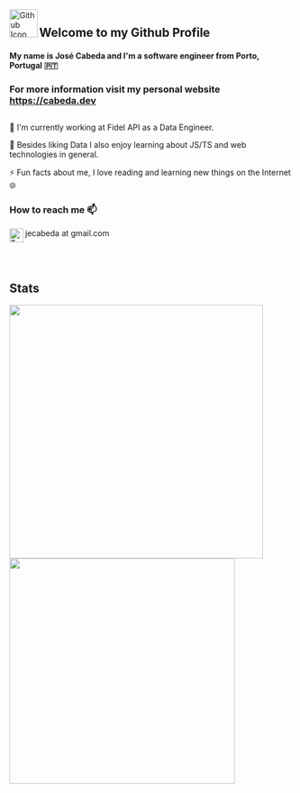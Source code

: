 <img align="left" width="50" height="50" src="https://github.githubassets.com/images/modules/logos_page/GitHub-Mark.png" alt="Github Icon">

## Welcome to my Github Profile

#### My **name** is José Cabeda and I'm a software engineer from Porto, Portugal 🇵🇹

### For more information visit my personal website https://cabeda.dev

##

🏢 I'm currently working at Fidel API as a Data Engineer.

🌱 Besides liking Data I also enjoy learning about JS/TS and web technologies in general.

⚡ Fun facts about me, I love reading and learning new things on the Internet 🌐

### How to reach me 📫

<img align="left" width="25" height="25" src="https://cdn4.iconfinder.com/data/icons/free-colorful-icons/360/gmail.png" alt="Twitter Icon"> 
jecabeda at gmail.com

<br/></br>

## Stats

<a href="https://github.com/anuraghazra/github-readme-stats">
  <img align="center" width="450" src="https://github-readme-stats.vercel.app/api?username=cabeda&show_icons=true&count_private=true&theme=monokai" />
</a>

<a href="https://github.com/anuraghazra/github-readme-stats">
  <img align="center" width="400" src="https://github-readme-stats.vercel.app/api/top-langs/?username=cabeda&hide=HTML&theme=monokai&layout=compact" />
</a>
